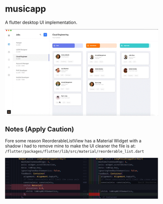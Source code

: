 # musicapp

A flutter desktop UI implementation.

<p float="left">
  <img src="https://github.com/Zfinix/flutter-desktop-examples/raw/master/screenshot/splash.gif" width="1500" />
  
## Notes (Apply Caution)
Fore some reason ReorderableListView has a Material Widget with a shadow i had to remove mine to make the UI cleaner the file is at:
    ```
    /flutter/packages/flutter/lib/src/material/reorderable_list.dart
    ```
<p float="left">
  <img src="https://github.com/Zfinix/flutter-desktop-examples/raw/master/screenshot/info.png" width="1500" />
